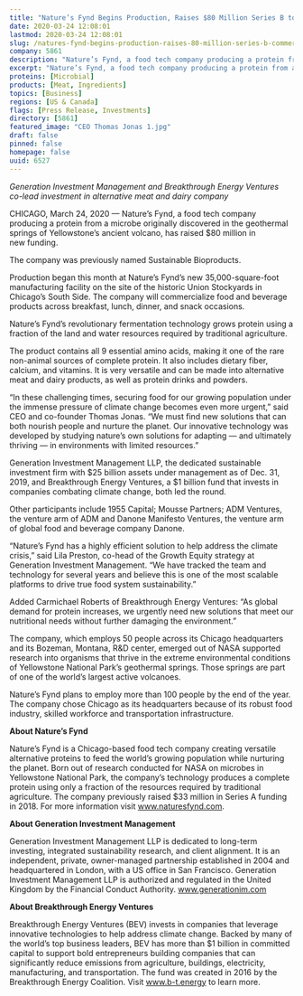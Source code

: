 ```yaml
---
title: "Nature’s Fynd Begins Production, Raises $80 Million Series B to Commercialize a New-to-the-World Protein"
date: 2020-03-24 12:08:01
lastmod: 2020-03-24 12:08:01
slug: /natures-fynd-begins-production-raises-80-million-series-b-commercialize-new-world-protein
company: 5861
description: "Nature’s Fynd, a food tech company producing a protein from a microbe originally discovered in the geothermal springs of Yellowstone’s ancient volcano, has raised $80 million in new funding."
excerpt: "Nature’s Fynd, a food tech company producing a protein from a microbe originally discovered in the geothermal springs of Yellowstone’s ancient volcano, has raised $80 million in new funding."
proteins: [Microbial]
products: [Meat, Ingredients]
topics: [Business]
regions: [US & Canada]
flags: [Press Release, Investments]
directory: [5861]
featured_image: "CEO Thomas Jonas 1.jpg"
draft: false
pinned: false
homepage: false
uuid: 6527
---
```

<p><em>Generation Investment Management and Breakthrough Energy Ventures co-lead investment in alternative meat and dairy company</em></p>

<p>CHICAGO, March 24, 2020 — Nature’s Fynd, a food tech company producing a protein from a microbe originally discovered in the geothermal springs of Yellowstone’s ancient volcano, has raised $80 million in new funding.</p>

<p>The company was previously named Sustainable Bioproducts.</p>

<p>Production began this month at Nature’s Fynd’s new 35,000-square-foot manufacturing facility on the site of the historic Union Stockyards in Chicago’s South Side. The company will commercialize food and beverage products across breakfast, lunch, dinner, and snack occasions.</p>

<p>Nature’s Fynd’s revolutionary fermentation technology grows protein using a fraction of the land and water resources required by traditional agriculture.</p>

<p>The product contains all 9 essential amino acids, making it one of the rare non-animal sources of complete protein. It also includes dietary fiber, calcium, and vitamins. It is very versatile and can be made into alternative meat and dairy products, as well as protein drinks and powders.</p>

<p>“In these challenging times, securing food for our growing population under the immense pressure of climate change becomes even more urgent,” said CEO and co-founder Thomas Jonas. “We must find new solutions that can both nourish people and nurture the planet. Our innovative technology was developed by studying nature’s own solutions for adapting — and ultimately thriving — in environments with limited resources.”</p>

<p>Generation Investment Management LLP, the dedicated sustainable investment firm with $25 billion assets under management as of Dec. 31, 2019, and Breakthrough Energy Ventures, a $1 billion fund that invests in companies combating climate change, both led the round.</p>

<p>Other participants include 1955 Capital; Mousse Partners; ADM Ventures, the venture arm of ADM and Danone Manifesto Ventures, the venture arm of global food and beverage company Danone.</p>

<p>“Nature’s Fynd has a highly efficient solution to help address the climate crisis,” said Lila Preston, co-head of the Growth Equity strategy at Generation Investment Management. “We have tracked the team and technology for several years and believe this is one of the most scalable platforms to drive true food system sustainability.”</p>

<p>Added Carmichael Roberts of Breakthrough Energy Ventures: “As global demand for protein increases, we urgently need new solutions that meet our nutritional needs without further damaging the environment.”</p>

<p>The company, which employs 50 people across its Chicago headquarters and its Bozeman, Montana, R&D center, emerged out of NASA supported research into organisms that thrive in the extreme environmental conditions of Yellowstone National Park’s geothermal springs. Those springs are part of one of the world’s largest active volcanoes.</p>

<p>Nature’s Fynd plans to employ more than 100 people by the end of the year. The company chose Chicago as its headquarters because of its robust food industry, skilled workforce and transportation infrastructure.</p>

<p><strong>About Nature’s Fynd</strong></p>

<p>Nature’s Fynd is a Chicago-based food tech company creating versatile alternative proteins to feed the world’s growing population while nurturing the planet. Born out of research conducted for NASA on microbes in Yellowstone National Park, the company’s technology produces a complete protein using only a fraction of the resources required by traditional agriculture. The company previously raised $33 million in Series A funding in 2018. For more information visit <a href="http://www.naturesfynd.com">www.naturesfynd.com</a>.</p>

<p><strong>About Generation Investment Management</strong></p>

<p>Generation Investment Management LLP is dedicated to long-term investing, integrated sustainability research, and client alignment. It is an independent, private, owner-managed partnership established in 2004 and headquartered in London, with a US office in San Francisco. Generation Investment Management LLP is authorized and regulated in the United Kingdom by the Financial Conduct Authority. <a href="http://www.generationim.com">www.generationim.com</a></p>

<p><strong>About Breakthrough Energy Ventures</strong></p>

<p>Breakthrough Energy Ventures (BEV) invests in companies that leverage innovative technologies to help address climate change. Backed by many of the world’s top business leaders, BEV has more than $1 billion in committed capital to support bold entrepreneurs building companies that can significantly reduce emissions from agriculture, buildings, electricity, manufacturing, and transportation. The fund was created in 2016 by the Breakthrough Energy Coalition. Visit <a href="http://www.b-t.energy">www.b-t.energy</a> to learn more.</p>
